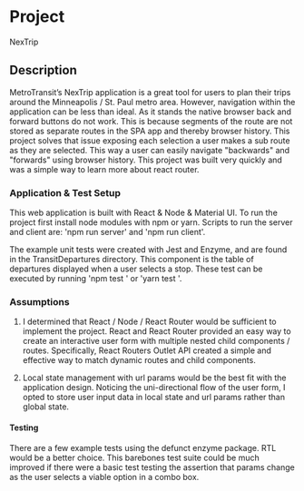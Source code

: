 # Project

NexTrip

## Description

MetroTransit’s NexTrip application is a great tool for users to plan their trips around the Minneapolis / St. Paul metro area.  However, navigation within the application can be less than ideal. As it stands the native browser back and forward buttons do not work.  This is because segments of the route are not stored as separate routes in the SPA app and thereby browser history.  This project solves that issue exposing each selection a user makes a sub route as they are selected.  This way a user can easily navigate "backwards" and "forwards" using browser history.  This project was built very quickly and was a simple way to learn more about react router. 

### Application & Test Setup

This web application is built with React & Node & Material UI.  To run the project first install node modules with npm or yarn.  Scripts to run the server and client are: 'npm run server' and 'npm run client'. 

The example unit tests were created with Jest and Enzyme, and are found in the TransitDepartures directory.  This component is the table of departures displayed when a user selects a stop. These test can be executed by running 'npm test <file-to-test>' or 'yarn test <file-to-test>'.

### Assumptions

1.  I determined that React / Node / React Router would be sufficient to implement the project.  React and React Router provided an easy way to create an interactive user form with multiple nested child components / routes.  Specifically, React Routers Outlet API created a simple and effective way to match dynamic routes and child components. 

2. Local state management with url params would be the best fit with the application design.  Noticing the uni-directional flow of the user form, I opted to store user input data in local state and url params rather than global state.


#### Testing

There are a few example tests using the defunct enzyme package.  RTL would be a better choice.  This barebones test suite could be much improved if there were a basic test testing the assertion that params change as the user selects a viable option in a combo box. 

